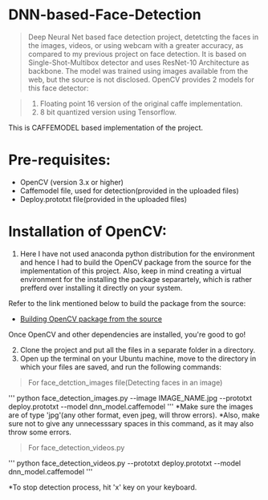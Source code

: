# DNN-based-Face-Detection
> Deep Neural Net based face detection project, detetcting the faces in the images, videos, 
> or using webcam with a greater accuracy, as compared to my previous project on face detection.
> It is based on Single-Shot-Multibox detector and uses ResNet-10 Architecture as backbone. 
> The model was trained using images available from the web, but the source is not disclosed. 
> OpenCV provides 2 models for this face detector:

> 1. Floating point 16 version of the original caffe implementation.
> 2. 8 bit quantized version using Tensorflow.

This is CAFFEMODEL based implementation of the project.

# Pre-requisites:
* OpenCV (version 3.x or higher)
* Caffemodel file, used for detection(provided in the uploaded files)
* Deploy.prototxt file(provided in the uploaded files)

# Installation of OpenCV:
1. Here I have not used anaconda python distribution for the environment and hence I had to build the OpenCV package from the 
source for the implementation of this project. Also, keep in mind creating a virtual environment for the installing the package
separartely, which is rather prefferd over installing it directly on your system.

Refer to the link mentioned below to build the package from the source:
* [Building OpenCV package from the source](https://www.pyimagesearch.com/2018/05/28/ubuntu-18-04-how-to-install-opencv/)

Once OpenCV and other dependencies are installed, you're good to go!

2. Clone the project and put all the files in a separate folder in a directory.
3. Open up the terminal on your Ubuntu machine, move to the directory in which your files are saved, and run the following commands:
 
> For face_detction_images file(Detecting faces in an image)

'''
python face_detection_images.py --image IMAGE_NAME.jpg --prototxt deploy.prototxt \--model dnn_model.caffemodel
'''
*Make sure the images are of type 'jpg'(any other format, even jpeg, will throw errors).
*Also, make sure not to give any unnecesssary spaces in this command, as it may also throw some errors.

> For face_detection_videos.py

'''
python face_detection_videos.py --prototxt deploy.prototxt \--model dnn_model.caffemodel
'''

*To stop detection process, hit 'x' key on your keyboard.






